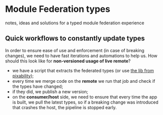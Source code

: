 # Module Federation types

notes, ideas and solutions for a typed module federation experience

## Quick workflows to constantly update types

In order to ensure ease of use and enforcement (in case of breaking changes), we need to have fast iterations and automations to help us.
How should this look like for **non-versioned usage of live remote**?

- we have a script that extracts the federated types (or use [the lib from pixability](https://www.npmjs.com/package/@pixability-ui/federated-types));
- every time we merge code on the **remote** we run that job and check if the types have changed;
- if they did, we publish a new version;
- on the **consumer/host** side, we need to ensure that every time the app is built, we pull the latest types, so if a breaking change was introduced that crashes the host, the pipeline is stopped early.
